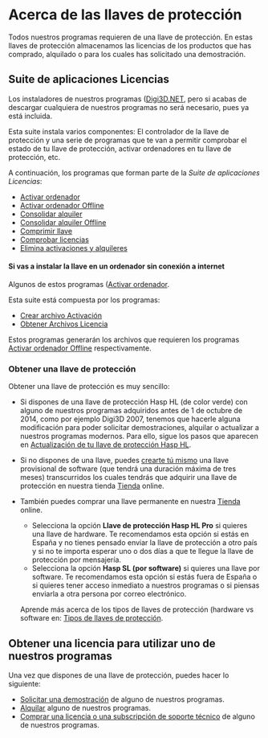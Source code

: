 # Acerca de las llaves de protección

Todos nuestros programas requieren de una llave de protección. En estas llaves de protección almacenamos las licencias de los productos que has comprado, alquilado o para los cuales has solicitado una demostración.

## Suite de aplicaciones Licencias

Los instaladores de nuestros programas ([Digi3D.NET](/digi3d-net/referencia/), pero si acabas de descargar cualquiera de nuestros programas no será necesario, pues ya está incluida.

Esta suite instala varios componentes: El controlador de la llave de protección y una serie de programas que te van a permitir comprobar el estado de tu llave de protección, activar ordenadores en tu llave de protección, etc.

A continuación, los programas que forman parte de la _Suite de aplicaciones Licencias_:

* [Activar ordenador](/acerca-llaves-proteccion/programas-relacionados-con-licencias-y-llaves-de-proteccion/activar-ordenador.md)
* [Activar ordenador Offline](/acerca-llaves-proteccion/programas-relacionados-con-licencias-y-llaves-de-proteccion/activar-ordenador-offline/)
* [Consolidar alquiler](/acerca-llaves-proteccion/programas-relacionados-con-licencias-y-llaves-de-proteccion/consolidar-alquiler.md)
* [Consolidar alquiler Offline](/acerca-llaves-proteccion/programas-relacionados-con-licencias-y-llaves-de-proteccion/consolidar-alquiler-offline/)
* [Comprimir llave](/acerca-llaves-proteccion/programas-relacionados-con-licencias-y-llaves-de-proteccion/elimina-activaciones-alquileres/comprimir-llave.md)
* [Comprobar licencias](/acerca-llaves-proteccion/programas-relacionados-con-licencias-y-llaves-de-proteccion/comprobar-licencias.md)
* [Elimina activaciones y alquileres](/acerca-llaves-proteccion/programas-relacionados-con-licencias-y-llaves-de-proteccion/elimina-activaciones-alquileres/)

#### Si vas a instalar la llave en un ordenador sin conexión a internet

Algunos de estos programas ([Activar ordenador](/acerca-llaves-proteccion/programas-relacionados-con-licencias-y-llaves-de-proteccion/activar-ordenador.md).

Esta suite está compuesta por los programas:

* [Crear archivo Activación](/acerca-llaves-proteccion/programas-relacionados-con-licencias-y-llaves-de-proteccion/activar-ordenador-offline/crear-archivo-activacion.md)
* [Obtener Archivos Licencia](/acerca-llaves-proteccion/programas-relacionados-con-licencias-y-llaves-de-proteccion/consolidar-alquiler-offline/obtener-archivos-licencia.md) 

Estos programas generarán los archivos que requieren los programas [Activar ordenador Offline](/acerca-llaves-proteccion/programas-relacionados-con-licencias-y-llaves-de-proteccion/activar-ordenador-offline/) respectivamente.

### Obtener una llave de protección

Obtener una llave de protección es muy sencillo:

* Si dispones de una llave de protección Hasp HL (de color verde) con alguno de nuestros programas adquiridos antes de 1 de octubre de 2014, como por ejemplo Digi3D 2007, tenemos que hacerle alguna modificación para poder solicitar demostraciones, alquilar o actualizar a nuestros programas modernos. Para ello, sigue los pasos que aparecen en [Actualización de tu llave de protección Hasp HL](/acerca-llaves-proteccion/obtener-una-llave-de-proteccion/actualizando-tu-llave-de-proteccion/actualizando-llave-hasp-hl/).
* Si no dispones de una llave, puedes [crearte tú mismo](obtener-una-llave-de-proteccion/creando-llave-provisional.md) una llave provisional de software (que tendrá una duración máxima de tres meses) transcurridos los cuales tendrás que adquirir una llave de protección en nuestra tienda [Tienda](https://www.digi21.net/Tienda/Compra) online.
*   También puedes comprar una llave permanente en nuestra [Tienda](https://www.digi21.net/Tienda/Compra) online.

    * Selecciona la opción **Llave de protección Hasp HL Pro** si quieres una llave de hardware. Te recomendamos esta opción si estás en España y no tienes pensado enviar la llave de protección a otro país y si no te importa esperar uno o dos días a que te llegue la llave de protección por mensajería.
    * Selecciona la opción **Hasp SL (por software)** si quieres una llave por software. Te recomendamos esta opción si estás fuera de España o si quieres tener acceso inmediato a nuestros programas o si piensas enviarla a otra persona por correo electrónico.

    Aprende más acerca de los tipos de llaves de protección (hardware vs software en: [Tipos de llaves de protección](/acerca-llaves-proteccion/tipos-de-llaves-proteccion.md).    

## Obtener una licencia para utilizar uno de nuestros programas

Una vez que dispones de una llave de protección, puedes hacer lo siguiente:

* [Solicitar una demostración](demostraciones.md) de alguno de nuestros programas.
* [Alquilar](alquileres.md) alguno de nuestros programas.
* [Comprar una licencia o una subscripción de soporte técnico](compras-subscripciones-soporte-tecnico.md) de alguno de nuestros programas. 
